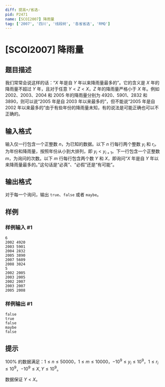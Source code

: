 ```yaml
---
diff: 提高+/省选-
pid: P2471
name: [SCOI2007] 降雨量
tag: ['2007', '四川', '线段树', '各省省选', 'RMQ']
---
```

# [SCOI2007] 降雨量
## 题目描述

我们常常会说这样的话：“$X$ 年是自 $Y$ 年以来降雨量最多的”。它的含义是 $X$ 年的降雨量不超过 $Y$ 年，且对于任意 $Y < Z < X$，$Z$ 年的降雨量严格小于 $X$ 年。例如 2002、2003、2004 和 2005 年的降雨量分别为 $4920$、$5901$、$2832$ 和 $3890$，则可以说“2005 年是自 2003 年以来最多的”，但不能说“2005 年是自 2002 年以来最多的”由于有些年份的降雨量未知，有的说法是可能正确也可以不正确的。

## 输入格式

输入仅一行包含一个正整数 $n$，为已知的数据。以下 $n$ 行每行两个整数 $y_i$ 和 $r_i$，为年份和降雨量，按照年份从小到大排列，即 $y_i<y_{i+1}$。下一行包含一个正整数 $m$，为询问的次数。以下 $m$ 行每行包含两个数 $Y$ 和 $X$，即询问“$X$ 年是自 $Y$ 年以来降雨量最多的。”这句话是“必真”、“必假”还是“有可能”。

## 输出格式

对于每一个询问，输出 `true`、`false` 或者 `maybe`。

## 样例

### 样例输入 #1
```
6
2002 4920
2003 5901
2004 2832
2005 3890
2007 5609
2008 3024
5
2002 2005
2003 2005
2002 2007
2003 2007
2005 2008

```
### 样例输出 #1
```
false
true
false
maybe
false

```
## 提示

$100 \%$ 的数据满足：$1 \le n \le 50000$，$1 \le m \le 10000$，$-10^9 \le y_i \le 10^9$，$1 \le r_i \le 10^9$，$-10^9 \le X, Y \le 10^9$。

数据保证 $Y < X$。
